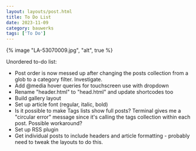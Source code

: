 ```yaml
---
layout: layouts/post.html
title: To Do List
date: 2023-11-09
category: bauwerks
tags: ['To Do']
---
```

{% image "LA-53070009.jpg", "alt", true %}

Unordered to-do list:

- Post order is now messed up after changing the posts collection from a glob to a category filter. Investigate.
- Add @media hover queries for touchscreen use with dropdown
- Rename "header.html" to "head.html" and update shortcodes too
- Build gallery layout
- Set up article font (regular, italic, bold)
- Is it possible to make Tags lists show full posts? Terminal gives me a "circular error" message since it's calling the tags collection within each post. Possible workaround?
- Set up RSS plugin
- Get individual posts to include headers and article formatting - probably need to tweak the layouts to do this.

